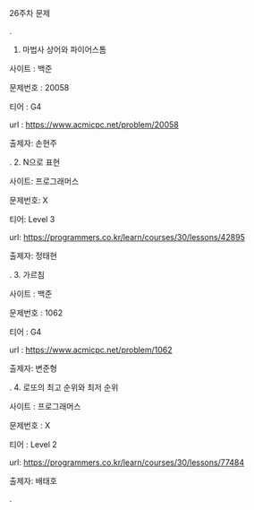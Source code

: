 
26주차 문제





.
1. 마법사 상어와 파이어스톰

사이트 : 백준

문제번호 : 20058

티어 : G4

url : https://www.acmicpc.net/problem/20058

출제자: 손현주



.
2. N으로 표현

사이트: 프로그래머스

문제번호: X

티어: Level 3

url: https://programmers.co.kr/learn/courses/30/lessons/42895

출제자: 정태현



.
3. 가르침

사이트 : 백준

문제번호 : 1062

티어 : G4

url : https://www.acmicpc.net/problem/1062

출제자: 변준형



.
4. 로또의 최고 순위와 최저 순위

사이트 : 프로그래머스

문제번호 : X

티어 : Level 2

url: https://programmers.co.kr/learn/courses/30/lessons/77484

출제자: 배태호


.